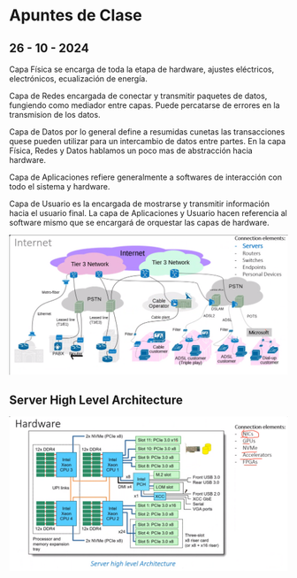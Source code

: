 # Apuntes de Clase 

## 26 - 10 - 2024

Capa Física se encarga de toda la etapa de hardware, ajustes eléctricos, electrónicos, ecualización de energía.

Capa de Redes encargada de conectar y transmitir paquetes de datos, fungiendo como mediador entre capas. Puede percatarse de errores en la transmision de los datos.

Capa de Datos por lo general define a resumidas cunetas las transacciones quese pueden utilizar para un intercambio de datos entre partes. En la capa Física, Redes y Datos hablamos un poco mas de abstracción hacia hardware.

Capa de Aplicaciones refiere generalmente a softwares de interacción con todo el sistema y hardware.

Capa de Usuario es la encargada de mostrarse y transmitir información hacia el usuario final. La capa de Aplicaciones y Usuario hacen referencia al software mismo que se encargará de orquestar las capas de hardware.

![redes](images/redes.png)

## Server High Level Architecture

![server_arch](images/server_arch.png)

